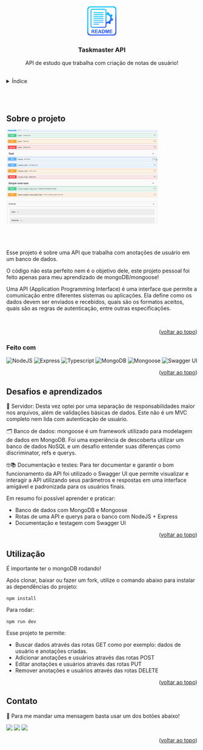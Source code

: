 <br>
<a name="readme-top"></a>

<br />
<div align="center">
  <a href="https://github.com/edilan-ribeiro/taskmaster-study">
    <img src="./public/logo.png" alt="Logo" width="80" height="80">
  </a>

<h3 align="center">Taskmaster API</h3>

  <p align="center">
    API de estudo que trabalha com criação de notas de usuário!
  </p>
  
</div>

<br>

<details>
  <summary>Índice</summary>
  <ol>
    <li>
      <a href="#sobre-o-projeto">Sobre o projeto</a>
      <ul>
        <li><a href="#feito-com">Feito com</a></li>
        <li><a href="#desafios-e-aprendizados">Desafios e aprendizados</a></li>
        </ul>
    </li>
    <li><a href="#utilização">Utilização</a></li>
    <li><a href="#contato">Contato</a></li>
  </ol>
</details>

<br><br>
## Sobre o projeto

 <img src="./public/desktop.gif" alt="imagem do swagger com a API online" width="400" height="250">


<br><br>

Esse projeto é sobre uma API que trabalha com anotações de usuário em um banco de dados.

O código não esta perfeito nem é o objetivo dele, este projeto pessoal foi feito apenas para meu aprendizado de mongoDB/mongoose!

Uma API (Application Programming Interface) é uma interface que permite a comunicação entre diferentes sistemas ou aplicações.
Ela define como os dados devem ser enviados e recebidos, quais são os formatos aceitos, quais são as regras de autenticação, entre outras especificações. 

<br>



<p align="right">(<a href="#readme-top">voltar ao topo</a>)</p>



### Feito com

<div align="center">

![NodeJS](https://img.shields.io/badge/node.js-20232a.svg?style=for-the-badge&logo=node.js&logoColor=%237CFC00)
![Express](https://img.shields.io/badge/express-20232a.svg?style=for-the-badge&logo=express&logoColor=white)
![Typescript](https://img.shields.io/badge/typescript-20232a.svg?style=for-the-badge&logo=typescript)
![MongoDB](https://img.shields.io/badge/MongoDB-47A248.svg?style=for-the-badge&logo=MongoDB&logoColor=white)
![Mongoose](https://img.shields.io/badge/Mongoose-880000.svg?style=for-the-badge&logo=Mongoose&logoColor=white)
![Swagger UI](https://img.shields.io/badge/swagger-20232a.svg?style=for-the-badge&logo=swagger&logoColor=85EA2D)

</div>

<p align="right">(<a href="#readme-top">voltar ao topo</a>)</p>



## Desafios e aprendizados

🧰 Servidor: Desta vez optei por uma separação de responsabilidades maior nos arquivos, além de validações básicas de dados. Este não é um MVC completo nem lida com autenticação de usuário.

🗂 Banco de dados: mongoose é um framework utilizado para modelagem de dados em MongoDB. Foi uma experiência de descoberta utilizar um banco de dados NoSQL e um desafio entender suas diferenças como discriminator, refs e querys.

🤓📚 Documentação e testes: Para ter documentar e garantir o bom funcionamento da API foi utilizado o Swagger UI que permite visualizar e interagir a API utilizando seus parâmetros e respostas em uma interface amigável e padronizada para os usuários finais.


Em resumo foi possível aprender e praticar:
 - Banco de dados com MongoDB e Mongoose
 - Rotas de uma API e querys para o banco com NodeJS + Express
 - Documentação e testagem com Swagger UI


 <p align="right">(<a href="#readme-top">voltar ao topo</a>)</p>

## Utilização

É importante ter o mongoDB rodando!

Após clonar, baixar ou fazer um fork, utilize o comando abaixo para instalar as dependências do projeto:

```shell
npm install
```

Para rodar:

```shell
npm run dev
```

Esse projeto te permite:
- Buscar dados através das rotas GET como por exemplo: dados de usuário e anotações criadas.
- Adicionar anotações e usuários através das rotas POST
- Editar anotações e usuários através das rotas PUT
- Remover anotações e usuários através das rotas DELETE

<p align="right">(<a href="#readme-top">voltar ao topo</a>)</p>

## Contato

💌 Para me mandar uma mensagem basta usar um dos botões abaixo!<br>

  <a href = "mailto:edilanbusiness@gmail.com" target="_blank"><img src="https://img.shields.io/badge/-gmail-333333?style=flat&logo=gmail&logoColor=EA4335" height="25"></a>
  <a href="https://www.linkedin.com/in/edilan-ribeiro-santos" target="_blank"><img src="https://img.shields.io/badge/-linkedin-333333?style=flat&logo=linkedin&logoColor=0A66C2" height="25"></a> 
  <a href="https://whatsa.me/5561983769634/?t=Ol%C3%A1,%20vim%20atrav%C3%A9s%20do%20seu%20GitHub!" target="_blank">
  <img src="https://img.shields.io/badge/-whatsapp-333333?style=flat&logo=whatsapp&logoColor=25D366" height="25"></a>



<p align="right">(<a href="#readme-top">voltar ao topo</a>)</p>
